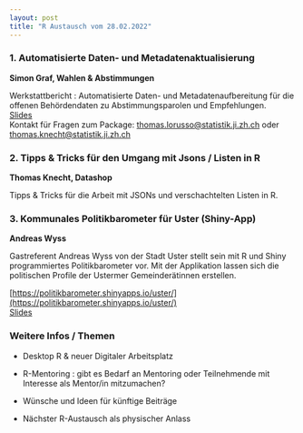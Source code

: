 ```yaml
---
layout: post
title: "R Austausch vom 28.02.2022"
---
```


### 1. Automatisierte Daten- und Metadatenaktualisierung

__Simon Graf, Wahlen & Abstimmungen__

Werkstattbericht : Automatisierte Daten- und Metadatenaufbereitung für die offenen Behördendaten zu Abstimmungsparolen und Empfehlungen.   
[Slides](https://docs.google.com/presentation/d/1Hu_-JpOFnSqhpDpF1GRg68yAK4GyAiS3yo7UYC_QLk0/edit#slide=id.g114b595dd69_0_305)  
Kontakt für Fragen zum Package: thomas.lorusso@statistik.ji.zh.ch oder thomas.knecht@statistik.ji.zh.ch

### 2. Tipps & Tricks für den Umgang mit Jsons / Listen in R ###

__Thomas Knecht, Datashop__

Tipps & Tricks für die Arbeit mit JSONs und verschachtelten Listen in R.

### 3. Kommunales Politikbarometer für Uster (Shiny-App) ###

__Andreas Wyss__

Gastreferent Andreas Wyss von der Stadt Uster stellt sein mit R und Shiny programmiertes Politikbarometer vor. Mit der Applikation lassen sich die politischen Profile der Ustermer Gemeinderätinnen erstellen.

[https://politikbarometer.shinyapps.io/uster/](https://politikbarometer.shinyapps.io/uster/)  
[Slides](https://docs.google.com/presentation/d/1-zeFbMvIULItM6hhZbNk-qs-Mrh-Fc61gc8IkKDJPBQ/edit)

### Weitere Infos / Themen

- Desktop R & neuer Digitaler Arbeitsplatz 

- R-Mentoring : gibt es Bedarf an Mentoring oder Teilnehmende mit Interesse als Mentor/in mitzumachen? 

- Wünsche und Ideen für künftige Beiträge

- Nächster R-Austausch als physischer Anlass
